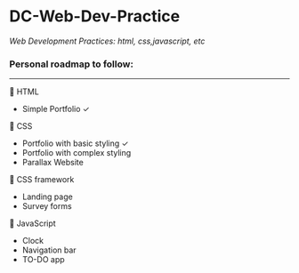 # DC-Web-Dev-Practice

_Web Development Practices: html, css,javascript, etc_

### Personal roadmap to follow:

<hr>

📌 HTML

- Simple Portfolio ✓

📌 CSS

- Portfolio with basic styling ✓
- Portfolio with complex styling
- Parallax Website

📌 CSS framework

- Landing page
- Survey forms

📌 JavaScript

- Clock
- Navigation bar
- TO-DO app
